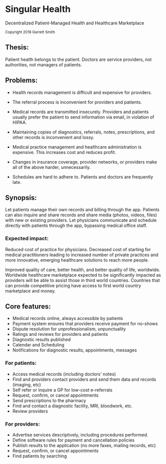 # Singular Health
Decentralized Patient-Managed Health and Healthcare Marketplace
 
<sub>Copyright 2018 Garrett Smith</sub>


## Thesis: 
Patient health belongs to the patient. Doctors are service providers, not authorities, not managers of patients. 


## Problems: 
* Health records management is difficult and expensive for providers. 

* The referral process is inconvenient for providers and patients. 

* Medical records are transmitted insecurely. Providers and patients usually prefer the patient to send information via email, in violation of HIPAA. 

* Maintaining copies of diagnostics, referrals, notes, prescriptions, and other records is inconvenient and lossy. 

* Medical practice management and healthcare administration is expensive. This increases cost and reduces profit.

* Changes in insurance coverage, provider networks, or providers make all of the above harder, unnecessarily.

* Schedules are hard to adhere to. Patients and doctors are frequently late.

## Synopsis: 
Let patients manage their own records and billing through the app. Patients can also inquire and share records and share media (photos, videos, files) with new or existing providers. Let physicians communicate and schedule directly with patients through the app, bypassing medical office staff.

### Expected impact:
Reduced cost of practice for physicians. Decreased cost of starting for medical practitioners leading to increased number of private practices and more innovative, emerging healthcare solutions to reach more people.

Improved quality of care, better health, and better quality of life, worldwide. Worldwide healthcare marketplace expected to be significantly impacted as providers will be able to assist those in third world countries. Countries that can provide competitive pricing have access to first world country marketplace and money. 

## Core features:
 * Medical records online, always accessible by patients
 * Payment system ensures that providers receive payment for no-shows
 * Dispute resolution for unprofessionalism, unpunctuality
 * Ratings and reviews for providers and patients
 * Diagnostic results published
 * Calendar and Scheduling
 * Notifications for diagnostic results, appointments, messages
 
### For patients: 
 * Access medical records (including doctors' notes) 
 * Find and providers contact providers and send them data and records (imaging, etc)
 * Self refer or inquire a GP for low-cost e-referrals
 * Request, confirm, or cancel appointments
 * Send prescriptions to the pharmacy
 * Find and contact a diagnostic facility, MRI, bloodwork, etc.
 * Review providers


### For providers: 
 * Advertise services descriptively, including procedures performed.
 * Define software rules for payment and cancellation policies
 * Publish results to the application (no more faxes, mailing records, etc)
 * Request, confirm, or cancel appointments
 * Find patients by searching
